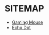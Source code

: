 
# SITEMAP
<ul>
<li><a href="https://github.com/kibetkilel/thebetteroption.com/blob/main/1/posts/best/3/Wireless%20Mouse_D-09.md">Gaming Mouse</a></li>

  <li><a href="https://github.com/kibetkilel/thebetteroption.com/blob/main/1/posts/best/3/echo_dot.md">Echo Dot</li>
</ul>

